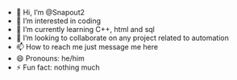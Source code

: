 - 👋 Hi, I’m @Snapout2
- 👀 I’m interested in coding 
- 🌱 I’m currently learning C++, html and sql
- 💞️ I’m looking to collaborate on any project related to automation 
- 📫 How to reach me just message me here
- 😄 Pronouns: he/him
- ⚡ Fun fact: nothing much

<!---
Snapout2/Snapout2 is a ✨ special ✨ repository because its `README.md` (this file) appears on your GitHub profile.
You can click the Preview link to take a look at your changes.
--->
